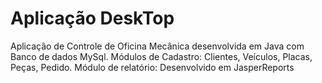 <h1>Aplicação DeskTop</h1>
Aplicação de Controle de Oficina Mecânica desenvolvida em Java com Banco de dados MySql.
Módulos de Cadastro: Clientes, Veículos, Placas, Peças, Pedido.
Módulo de relatório: Desenvolvido em JasperReports
